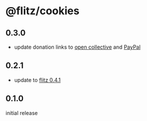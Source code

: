 # @flitz/cookies

## 0.3.0

* update donation links to [open collective](https://opencollective.com/flitz) and [PayPal](https://paypal.me/MarcelKloubert)

## 0.2.1

* update to [flitz 0.4.1](https://github.com/flitz-js/flitz)

## 0.1.0

initial release
